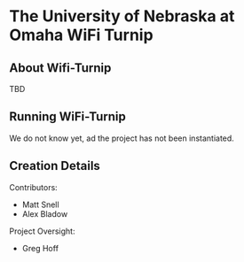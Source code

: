 # The University of Nebraska at Omaha WiFi Turnip

## About Wifi-Turnip

TBD

## Running WiFi-Turnip

We do not know yet, ad the project has not been instantiated.

## Creation Details

Contributors:
* Matt Snell
* Alex Bladow

Project Oversight:
* Greg Hoff
